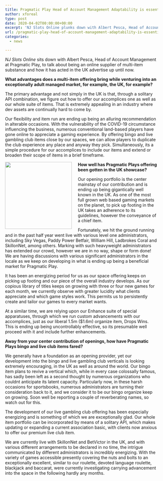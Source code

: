 ```yaml
---
title: Pragmatic Play Head of Account Management Adaptability is essential during unsure times
author: xforeal 
type: post
date: 2020-04-02T00:00:00+00:00
excerpt: 'NJ Slots Online plunks down with Albert Pesca, Head of Account Management at Pragmatic Play, to talk about being an online supplier of multi-item substance and how it has acted in the UK advertise so far '
url: /pragmatic-play-head-of-account-management-adaptability-is-essential-during-unsure-times/
categories:
  - news

---
```

_NJ Slots Online_ sits down with Albert Pesca, Head of Account Management at Pragmatic Play, to talk about being an online supplier of multi-item substance and how it has acted in the UK advertise up until now. 

**What advantages does a multi-item offering bring while venturing into an exceptionally adult managed market, for example, the UK, for example?** 

The primary advantage and not simply in the UK is that, through a solitary API combination, we figure out how to offer our accomplices one as well as our whole suite of items. That is extremely appealing in an industry where dev assets are continually hard to come by. 

Our flexibility and item run are ending up being an alluring recommendation in alterable occasions. With the vulnerability of the COVID-19 circumstance influencing the business, numerous conventional land-based players have gone online to appreciate a gaming experience. By offering bingo and live gambling club items close by our spaces, we can allow players to duplicate the club experience any place and anyway they pick. Simultaneously, its a simple procedure for our accomplices to include our items and extend or broaden their scope of items in a brief timeframe. 

**<img alt="" src="https://www.gamblinginsider.com/img/news_extra/AlbertPescaPragmaticPlay.jpg" style="float: left; margin-right: 20px; width: 220px; max-width: 100%;" />How well has Pragmatic Plays offering been gotten in the UK showcase?** 

Our opening portfolio is the center mainstay of our contribution and is ending up being gigantically well known in the UK. As one of the most full grown web based gaming markets on the planet, to pick up footing in the UK takes an adherence to its guidelines, however the conveyance of a chief item. 

Fortunately, we hit the ground running and in the past half year went live with various level one administrators, including Sky Vegas, Paddy Power Betfair, William Hill, Ladbrokes Coral and SkillonNet, among others. Marking with such heavyweight administrators has extended our crowd, however we are in no way, shape or form done! We are having discussions with various significant administrators in the locale as we keep on developing in what is ending up being a beneficial market for Pragmatic Play. 

It has been an energizing period for us as our space offering keeps on picking up footing and our piece of the overall industry develops. As our copious library of titles keeps on growing with three or four new games for each month, we currently observe with greater lucidity what clients appreciate and which game styles work. This permits us to persistently create and tailor our games to every market wants. 

At a similar time, we are relying upon our Enhance suite of special apparatuses, through which we run custom advancements with our accomplices, just as our liberal 1.5m ($1.6m) organize item, Drops Wins. This is ending up being uncontrollably effective, so its presumable well proceed with it and include further enhancements. 

**Away from your center contribution of openings, how have Pragmatic Plays bingo and live club items fared?** 

We generally have a foundation as an opening provider, yet our development into the bingo and live gambling club verticals is looking extremely encouraging, in the UK as well as around the world. Our bingo item plans to revive a vertical which, while in every case colossally famous, has sadly been left as a second thought by numerous organizations who couldnt anticipate its latent capacity. Particularly now, in these harsh occasions for sportsbooks, numerous administrators are turning their consideration back to it, and we consider it to be our bingo organize keep on growing. Soon well be reporting a couple of reverberating names, so watch out for this. 

The development of our live gambling club offering has been especially energizing and is something of which we are exceptionally glad. Our whole item portfolio can be incorporated by means of a solitary API, which makes updating or expanding a current association basic, with clients now anxious to offer our premium live club item. 

We are currently live with SkillonNet and BetVictor in the UK, and with various different arrangements to be declared in no time, the intrigue communicated by different administrators is incredibly energizing. With the variety of games accessible presently covering the nuts and bolts to an exceptionally excellent, similar to our roulette, devoted language roulette, blackjack and baccarat, were currently investigating carrying advancement into the space in the following hardly any months.